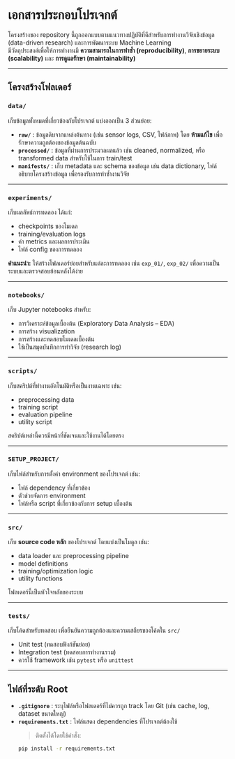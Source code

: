 # เอกสารประกอบโปรเจกต์

โครงสร้างของ repository นี้ถูกออกแบบตามแนวทางปฏิบัติที่ดีสำหรับการทำงานวิจัยเชิงข้อมูล (data-driven research) และการพัฒนาระบบ Machine Learning  
มีวัตถุประสงค์เพื่อให้การทำงานมี **ความสามารถในการทำซ้ำ (reproducibility)**, **การขยายระบบ (scalability)** และ **การดูแลรักษา (maintainability)**

---

## โครงสร้างโฟลเดอร์

### `data/`
เก็บข้อมูลทั้งหมดที่เกี่ยวข้องกับโปรเจกต์ แบ่งออกเป็น 3 ส่วนย่อย:
- **`raw/`** : ข้อมูลดิบจากแหล่งต้นทาง (เช่น sensor logs, CSV, ไฟล์ภาพ) โดย **ห้ามแก้ไข** เพื่อรักษาความถูกต้องของข้อมูลต้นฉบับ  
- **`processed/`** : ข้อมูลที่ผ่านการประมวลผลแล้ว เช่น cleaned, normalized, หรือ transformed data สำหรับใช้ในการ train/test  
- **`manifests/`** : เก็บ metadata และ schema ของข้อมูล เช่น data dictionary, ไฟล์อธิบายโครงสร้างข้อมูล เพื่อรองรับการทำซ้ำงานวิจัย  

---

### `experiments/`
เก็บผลลัพธ์การทดลอง ได้แก่:
- checkpoints ของโมเดล  
- training/evaluation logs  
- ค่า metrics และผลการประเมิน  
- ไฟล์ config ของการทดลอง  

**คำแนะนำ:** ให้สร้างโฟลเดอร์ย่อยสำหรับแต่ละการทดลอง เช่น `exp_01/`, `exp_02/` เพื่อความเป็นระบบและตรวจสอบย้อนหลังได้ง่าย

---

### `notebooks/`
เก็บ Jupyter notebooks สำหรับ:
- การวิเคราะห์ข้อมูลเบื้องต้น (Exploratory Data Analysis – EDA)  
- การสร้าง visualization  
- การสร้างและทดสอบโมเดลเบื้องต้น  
- ใช้เป็นสมุดบันทึกการทำวิจัย (research log)  

---

### `scripts/`
เก็บสคริปต์ที่ทำงานอัตโนมัติหรือเป็นงานเฉพาะ เช่น:
- preprocessing data  
- training script  
- evaluation pipeline  
- utility script  

สคริปต์เหล่านี้ควรมีหน้าที่ชัดเจนและใช้งานได้โดยตรง

---

### `SETUP_PROJECT/`
เก็บไฟล์สำหรับการตั้งค่า environment ของโปรเจกต์ เช่น:
- ไฟล์ dependency ที่เกี่ยวข้อง  
- ตัวช่วยจัดการ environment  
- ไฟล์หรือ script ที่เกี่ยวข้องกับการ setup เบื้องต้น  

---

### `src/`
เก็บ **source code หลัก** ของโปรเจกต์ โดยแบ่งเป็นโมดูล เช่น:
- data loader และ preprocessing pipeline  
- model definitions  
- training/optimization logic  
- utility functions  

โฟลเดอร์นี้เป็นหัวใจหลักของระบบ

---

### `tests/`
เก็บโค้ดสำหรับทดสอบ เพื่อยืนยันความถูกต้องและความเสถียรของโค้ดใน `src/`  
- Unit test (ทดสอบฟังก์ชันย่อย)  
- Integration test (ทดสอบการทำงานรวม)  
- ควรใช้ framework เช่น `pytest` หรือ `unittest`  

---

## ไฟล์ที่ระดับ Root

- **`.gitignore`** : ระบุไฟล์หรือโฟลเดอร์ที่ไม่ควรถูก track โดย Git (เช่น cache, log, dataset ขนาดใหญ่)  
- **`requirements.txt`** : ไฟล์แสดง dependencies ที่โปรเจกต์ต้องใช้  
  > ติดตั้งได้โดยใช้คำสั่ง:  
  ```bash
  pip install -r requirements.txt
